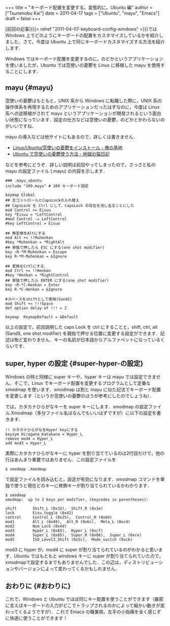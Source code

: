 +++
title = "キーボード配置を変更する。変態的に。Ubuntu 編"
author = ["Tsunenobu Kai"]
date = 2011-04-17
tags = ["Ubuntu", "mayu", "Emacs"]
draft = false
+++

[前回の記事]({{< relref "2011-04-07-keyboard-config-windows" >}})では Windows 上でどのようにキーボードの配置をカスタマイズしているかを紹介しました．さて，今度は Ubuntu 上で同じキーボードカスタマイズする方法を紹介します．

Windows ではキーボード配置を変更するのに，のどかというアプリケーションを使いましたが，Ubuntu では窓使いの憂鬱を Linux に移植した mayu を使用することにします．


## mayu {#mayu}

窓使いの憂鬱はもともと，UNIX 系から Windows に転職した際に，UNIX 系の操作体系を再現するためのアプリケーションだったはずなのに，今度は Linux 系への逆移植がされて mayu というアプリケーションが開発されるという面白い状態になっています．設定の仕方などは窓使いの憂鬱，のどかとかわらないのがいいですね．

mayu の導入などは他サイトにもあるので，詳しくは書きません．

-   [Linux/Ubuntu/窓使いの憂鬱をインストール - 俺の基地](http://yakinikunotare.boo.jp/orebase/index.php?cmd=read&page=Linux%2FUbuntu%2F%C1%EB%BB%C8%A4%A4%A4%CE%CD%AB%DD%B5%A4%F2%A5%A4%A5%F3%A5%B9%A5%C8%A1%BC%A5%EB)
-   [Ubuntu で窓使いの憂鬱使う方法 - 地獄の猫日記](http://d.hatena.ne.jp/nokturnalmortum/20090227/1235742723)

などを参考にどうぞ．詳しい説明は前回やってしまったので，さっさと私の mayu の設定ファイル (.mayu) の内容を示します．

```text
### .mayu_ubuntu
include "109.mayu" # 109 キーボード設定

keymap Global
## 左コントロールとCapsLockの入れ替え
## CapsLock を Ctrl にして，CapsLock の存在を消し去ることにした
mod Control += Eisuu
key *Eisuu = *LeftControl
#mod Control -= LeftControl
#key LeftControl = Eisuu

## 無変換をAltにする
mod Alt += !!Muhenkan
#key *Muhenkan = *RightAlt
## 単独で押したら ESC にする(one shot modifier)
key ~R-*M-Muhenkan = Escape
key R-*M-Muhenkan = &Ignore

## 変換をCrtlにする．
mod Ctrl += !!Henkan
#key *Henkan = *RightControl
## 単独で押したら ENTER にする(one shot modifier)
key ~R-*C-Henkan = Enter
key R-*C-Henkan = &Ignore

#スペースをshiftとして使用(SandS)
mod Shift += !!!Space
def option delay-of !!! = 2

keymap  KeymapDefault = &Default
```

以上の設定で，前回説明した caps Lock を ctrl にすることと，shift, ctrl, alt (SandS, one shot modifier) を親指で押せる位置に変更する設定ができます．記述は殆ど変わりません．キーの名前が日本語からアルファベットになっているくらいです．


## super, hyper の設定 {#super-hyper-の設定}

Windows の時と同様に super キーや，hyper キーは mayu では設定できません．そこで，Linux でキーボード配置を変更するプログラムとして定番な xmodmap を使います．xmodmap は割と mayu に似た記法でキーボード配置を変更します（というか窓使いの憂鬱のほうが参考にしたのでしょうね）．

では，カタカナひらがなキーを super キーにします．xmodmap の設定ファイル.Xmodmap（多分ファイル名はなんでもいいはずですが）に以下の設定を書きます．

```text
!! カタカナひらがなをHyper keyにする
keysym Hiragana_Katakana = Hyper_L
remove mod4 = Hyper_L
add mod3 = Hyper_L
```

実際にカタカナひらがなキーに hyper を割り当てているのは2行目だけで，他の行はあんまり重要ではありません．この設定ファイルを

```text
$ xmodmap .Xmodmap
```

で設定ファイルを読み込むと，設定が有効になります．xmodmap コマンドを単独で使うと現在どのキーに修飾キーが割り当てられているかわかります．

```text
$ xmodmap
xmodmap:  up to 3 keys per modifier, (keycodes in parentheses):

shift       Shift_L (0x32),  Shift_R (0x3e)
lock        Eisu_toggle (0x42)
control     Control_L (0x25),  Control_R (0x69)
mod1        Alt_L (0x40),  Alt_R (0x6c),  Meta_L (0xcd)
mod2        Num_Lock (0x4d)
mod3        Hyper_L (0x65),  Hyper_L (0xcf)
mod4        Super_L (0x85),  Super_R (0x86),  Super_L (0xce)
mod5        ISO_Level3_Shift (0x5c),  Mode_switch (0xcb)
```

mod3 に hyper が，mod4 に super が割り当てられているのがわかると思います．Ubuntu ではもともと windows キーに super が割り当てられていたので，xmodmapで設定するまでもありませんでした．この辺は，ディストリビューションやバージョンによって変わってくるかもしれません．


## おわりに {#おわりに}

これで，Windows と Ubuntu でほぼ同じキー配置を使うことができます（厳密に言えばキーボードの入力がどこでトラップされるのかによって細かい動きが変わってくるようですが）．これで Emacs の職業病，左手の小指痛を全く感じずに快適に使うことができます！